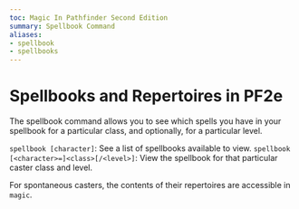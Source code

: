 ```yaml
---
toc: Magic In Pathfinder Second Edition
summary: Spellbook Command
aliases:
- spellbook
- spellbooks
---
```


# Spellbooks and Repertoires in PF2e

The spellbook command allows you to see which spells you have in your spellbook for a particular class, and optionally, for a particular level.

`spellbook [character]`: See a list of spellbooks available to view.
`spellbook [<character>=]<class>[/<level>]`: View the spellbook for that particular caster class and level.

For spontaneous casters, the contents of their repertoires are accessible in `magic`. 